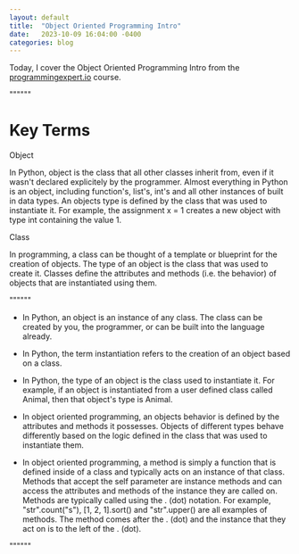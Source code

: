 ```yaml
---
layout: default
title:  "Object Oriented Programming Intro"
date:   2023-10-09 16:04:00 -0400
categories: blog
---
```


Today, I cover the Object Oriented Programming Intro from the [programmingexpert.io][course-site] course.

""""""

# Key Terms

Object

In Python, object is the class that all other classes inherit from, even if it wasn't declared explicitely by the programmer. Almost everything in Python is an object, including function's, list's, int's and all other instances of built in data types. An objects type is defined by the class that was used to instantiate it. For example, the assignment x = 1 creates a new object with type int containing the value 1.

Class

In programming, a class can be thought of a template or blueprint for the creation of objects. The type of an object is the class that was used to create it. Classes define the attributes and methods (i.e. the behavior) of objects that are instantiated using them.

""""""

- In Python, an object is an instance of any class. The class can be created by you, the programmer, or can be built into the language already.

- In Python, the term instantiation refers to the creation of an object based on a class.

- In Python, the type of an object is the class used to instantiate it. For example, if an object is instantiated from a user defined class called Animal, then that object's type is Animal.

- In object oriented programming, an objects behavior is defined by the attributes and methods it possesses. Objects of different types behave differently based on the logic defined in the class that was used to instantiate them. 

- In object oriented programming, a method is simply a function that is defined inside of a class and typically acts on an instance of that class. Methods that accept the self parameter are instance methods and can access the attributes and methods of the instance they are called on. Methods are typically called using the . (dot) notation. For example, "str".count("s"), [1, 2, 1].sort() and "str".upper() are all examples of methods. The method comes after the . (dot) and the instance that they act on is to the left of the . (dot).

""""""

[course-site]: https://www.programmingexpert.io/index